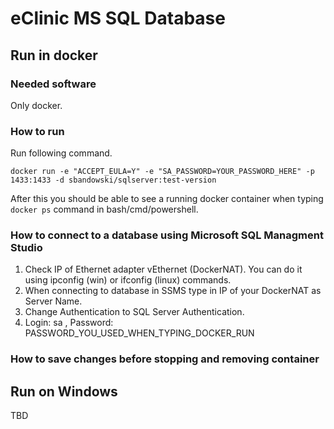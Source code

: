 # eClinic MS SQL Database

## Run in docker

### Needed software

Only docker.

### How to run

Run following command.

```
docker run -e "ACCEPT_EULA=Y" -e "SA_PASSWORD=YOUR_PASSWORD_HERE" -p 1433:1433 -d sbandowski/sqlserver:test-version
```

After this you should be able to see a running docker container when typing ``` docker ps ``` command in bash/cmd/powershell.

### How to connect to a database using Microsoft SQL Managment Studio

1. Check IP of Ethernet adapter vEthernet (DockerNAT). You can do it using ipconfig (win) or ifconfig (linux) commands.
2. When connecting to database in SSMS type in IP of your DockerNAT as Server Name.
3. Change Authentication to SQL Server Authentication.
4. Login: sa , Password: PASSWORD_YOU_USED_WHEN_TYPING_DOCKER_RUN

### How to save changes before stopping and removing container

## Run on Windows

TBD
